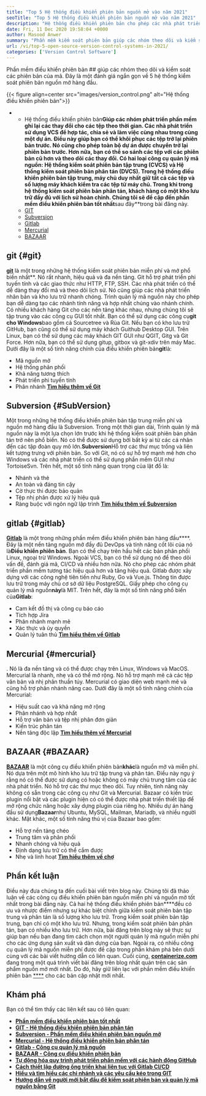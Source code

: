 ```yaml
---
title: "Top 5 Hệ thống điều khiển phiên bản nguồn mở vào năm 2021" 
seoTitle: "Top 5 Hệ thống điều khiển phiên bản nguồn mở vào năm 2021" 
description: "Hệ thống điều khiển phiên bản cho phép các nhà phát triển quản lý các thay đổi đối với mã theo thời gian. Kiểm soát phiên bản nguồn mở đi kèm trong các mô hình phân phối và máy chủ-máy chủ." 
date: Fri, 11 Dec 2020 19:58:04 +0000
author: Masood Anwer
summary: "Phần mềm kiểm soát phiên bản giúp các nhóm theo dõi và kiểm soát các phiên bản của mã. Đây là một đánh giá ngắn gọn về 5 hệ thống kiểm soát phiên bản nguồn mở hàng đầu." 
url: /vi/top-5-open-source-version-control-systems-in-2021/
categories: ['Version Control Software']
---
```


Phần mềm điều khiển phiên bản ## giúp các nhóm theo dõi và kiểm soát các phiên bản của mã. Đây là một đánh giá ngắn gọn về 5 hệ thống kiểm soát phiên bản nguồn mở hàng đầu.

{{< figure align=center src="images/version_control.png" alt="Hệ thống điều khiển phiên bản">}}

* * Hệ thống điều khiển phiên bản**Giúp các nhóm phát triển phần mềm ghi lại các thay đổi cho các tệp theo thời gian. Các nhà phát triển sử dụng VCS để hợp tác, chia sẻ và làm việc cùng nhau trong cùng một dự án. Điều này giúp bạn có thể khôi phục các tệp trở lại phiên bản trước. Nó cũng cho phép toàn bộ dự án được chuyển trở lại phiên bản trước. Hơn nữa, bạn có thể so sánh các tệp với các phiên bản cũ hơn và theo dõi các thay đổi.
Có hai loại công cụ quản lý mã nguồn: Hệ thống kiểm soát phiên bản tập trung (CVCS) và Hệ thống kiểm soát phiên bản phân tán (DVCS). Trong hệ thống điều khiển phiên bản tập trung, máy chủ duy nhất giữ tất cả các tệp và số lượng máy khách kiểm tra các tệp từ máy chủ. Trong khi trong hệ thống kiểm soát phiên bản phân tán, khách hàng có một kho lưu trữ đầy đủ với lịch sử hoàn chỉnh.
Chúng tôi sẽ đề cập đến phần mềm điều khiển phiên bản tốt nhất**sau đây**trong bài đăng này.
  * [GIT][2]
  * [Subversion][3]
  * [Gitlab][4]
  * [Mercurial][5]
  * [BAZAAR][6]

## git   {#git}
[**git**][7] là một trong những hệ thống kiểm soát phiên bản miễn phí và mở phổ biến nhất**. Nó rất nhanh, hiệu quả và đa nền tảng. Git hỗ trợ phát triển phi tuyến tính và các giao thức như HTTP, FTP, SSH. Các nhà phát triển có thể dễ dàng thay đổi mã và theo dõi lịch sử. Nó cũng giúp các nhà phát triển nhân bản và kho lưu trữ nhanh chóng. Trình quản lý mã nguồn này cho phép bạn dễ dàng tạo các nhánh tính năng và hợp nhất chúng vào nhánh chính. Có nhiều khách hàng Git cho các nền tảng khác nhau, nhưng chúng tôi sẽ tập trung vào các công cụ GUI tốt nhất. Bạn có thể sử dụng các công cụ**git cho Windows**bao gồm cả Sourcetree và Rùa Git. Nếu bạn có kho lưu trữ GitHub, bạn cũng có thể sử dụng máy khách Guithub Desktop GUI. Trên Linux, bạn có thể sử dụng các máy khách GIT GUI như QGIT, Gitg và Git Force. Hơn nữa, bạn có thể sử dụng gitup, gitbox và git-xdiv trên máy Mac.
Dưới đây là một số tính năng chính của điều khiển phiên bản**git**là:
  * Mã nguồn mở
  * Hệ thống phân phối
  * Khả năng tương thích
  * Phát triển phi tuyến tính
  * Phân nhánh
[**Tìm hiểu thêm về Git**][8]

## Subversion   {#SubVersion}
Một trong những hệ thống điều khiển phiên bản tập trung miễn phí và nguồn mở hàng đầu là Subversion. Trong một thời gian dài, Trình quản lý mã nguồn này là một lựa chọn lớn trước khi hệ thống kiểm soát phiên bản phân tán trở nên phổ biến. Nó có thể được sử dụng bởi bất kỳ ai từ các cá nhân đến các tập đoàn quy mô lớn.**Subversion**Hỗ trợ các thư mục trống và liên kết tượng trưng với phiên bản. So với Git, nó có sự hỗ trợ mạnh mẽ hơn cho Windows và các nhà phát triển có thể sử dụng phần mềm GUI như TortoiseSvn.
Trên hết, một số tính năng quan trọng của lật đổ là:
  * Nhánh và thẻ
  * An toàn và đáng tin cậy
  * Cờ thực thi được bảo quản
  * Tệp nhị phân được xử lý hiệu quả
  * Ràng buộc với ngôn ngữ lập trình
[**Tìm hiểu thêm về Subversion**][9]

## gitlab   {#gitlab}
[**Gitlab**][10] là một trong những phần mềm điều khiển phiên bản hàng đầu****. Đây là một nền tảng nguồn mở đầy đủ DevOps và tính năng cốt lõi của nó là**Điều khiển phiên bản**. Bạn có thể chạy trên hầu hết các bản phân phối Linux, ngoại trừ Windows. Ngoài VCS, bạn có thể sử dụng nó để theo dõi vấn đề, đánh giá mã, CI/CD và nhiều hơn nữa. Nó cho phép các nhóm phát triển phần mềm tương tác hiệu quả hơn và tăng hiệu quả. Gitlab được xây dựng với các công nghệ tiên tiến như Ruby, Go và Vue.js. Thông tin được lưu trữ trong máy chủ cơ sở dữ liệu PostgreSQL. Giấy phép cho công cụ quản lý mã nguồn**này**là MIT.
Trên hết, đây là một số tính năng phổ biến của**Gitlab**:
  * Cam kết đồ thị và công cụ báo cáo
  * Tích hợp Jira
  * Phân nhánh mạnh mẽ
  * Xác thực và ủy quyền
  * Quản lý tuân thủ
[**Tìm hiểu thêm về Gitlab**][11]

## Mercurial   {#mercurial}
. Nó là đa nền tảng và có thể được chạy trên Linux, Windows và MacOS. Mercurial là nhanh, nhẹ và có thể mở rộng. Nó hỗ trợ mạnh mẽ cả các tệp văn bản và nhị phân thuần túy. Mercurial có giao diện web mạnh mẽ và cũng hỗ trợ phân nhánh nâng cao.
Dưới đây là một số tính năng chính của Mercurial:
  * Hiệu suất cao và khả năng mở rộng
  * Phân nhánh và hợp nhất
  * Hỗ trợ văn bản và tệp nhị phân đơn giản
  * Kiến trúc phân tán
  * Nền tảng độc lập
[**Tìm hiểu thêm về Mercurial**][13]

## BAZAAR   {#BAZAAR}
[**BAZAAR**][14] là một công cụ điều khiển phiên bản**khác**là nguồn mở và miễn phí. Nó dựa trên một mô hình kho lưu trữ tập trung và phân tán. Điều này ngụ ý rằng nó có thể được sử dụng có hoặc không có máy chủ trung tâm của các nhà phát triển. Nó hỗ trợ các thư mục theo dõi. Tuy nhiên, tính năng này không có sẵn trong các công cụ như Git và Mercurial. Bazaar có kiến ​​trúc plugin nổi bật và các plugin hiện có có thể được nhà phát triển thiết lập để mở rộng chức năng hoặc xây dựng plugin của riêng họ. Nhiều dự án hàng đầu sử dụng**Bazaar**như Ubuntu, MySQL, Mailman, Mariadb, và nhiều người khác.
Mặt khác, một số tính năng thú vị của Bazaar bao gồm:
  * Hỗ trợ nền tảng chéo
  * Trung tâm và phân phối
  * Nhanh chóng và hiệu quả
  * Định dạng lưu trữ có thể cắm được
  * Nhẹ và linh hoạt
[**Tìm hiểu thêm về chợ**][15]

## Phần kết luận
Điều này đưa chúng ta đến cuối bài viết trên blog này. Chúng tôi đã thảo luận về các công cụ điều khiển phiên bản nguồn miễn phí và nguồn mở tốt nhất trong bài đăng này. Cả hai hệ thống điều khiển phiên bản****đều có ưu và nhược điểm nhưng sự khác biệt chính giữa kiểm soát phiên bản tập trung và phân tán là số lượng kho lưu trữ. Trong kiểm soát phiên bản tập trung, bạn chỉ có một kho lưu trữ. Nhưng, trong kiểm soát phiên bản phân tán, bạn có nhiều kho lưu trữ. Hơn nữa, bài đăng trên blog này sẽ thực sự giúp bạn nếu bạn đang tìm cách chọn một người quản lý mã nguồn miễn phí cho các ứng dụng sản xuất và dàn dựng của bạn. Ngoài ra, có nhiều công cụ quản lý mã nguồn miễn phí được đề cập trong phần khám phá bên dưới cùng với các bài viết hướng dẫn có liên quan.
Cuối cùng, [**containerize.com**][16] đang trong một quá trình viết bài đăng trên blog nhất quán trên các sản phẩm nguồn mở mới nhất. Do đó, hãy giữ liên lạc với phần mềm điều khiển phiên bản [****][17] cho các bản cập nhật mới nhất.

## Khám phá
Bạn có thể tìm thấy các liên kết sau có liên quan:
* [**Phần mềm điều khiển phiên bản tốt nhất**][1]
* [**GIT - Hệ thống điều khiển phiên bản phân tán**][18]
* [**Subversion - Phần mềm điều khiển phiên bản nguồn mở**][19]
* [**Mercurial - Hệ thống điều khiển phiên bản phân tán**][20]
* [**Gitlab - Công cụ quản lý mã nguồn**][21]
* [**BAZAAR - Công cụ điều khiển phiên bản**][22]
* [**Tự động hóa quy trình phát triển phần mềm với các hành động GitHub**][23]
* **[Cách thiết lập đường ống triển khai liên tục với Gitlab CI/CD][24]**
* **[Hiểu và tìm hiểu các chi nhánh và các yêu cầu kéo trong GIT][25]**
* **[Hướng dẫn về người mới bắt đầu để kiểm soát phiên bản và quản lý mã nguồn bằng Git][26]**

  
[1]: https://products.containerize.com/version-control
[2]: #Git
[3]: #Subversion
[4]: #GitLab
[5]: #Mercurial
[6]: #Bazaar
[7]: https://products.containerize.com/version-control/git/
[8]: https://git-scm.com/
[9]: https://subversion.apache.org/
[10]: https://products.containerize.com/version-control/gitlab/
[11]: https://about.gitlab.com/
[12]: https://products.containerize.com/version-control/mercurial/
[13]: https://www.mercurial-scm.org/
[14]: https://products.containerize.com/version-control/bazaar/
[15]: https://bazaar.canonical.com/
[16]: https://containerize.com
[17]: https://blog.containerize.com/category/version-control-software/
[18]: https://products.containerize.com/version-control/git
[19]: https://products.containerize.com/version-control/subversion
[20]: https://products.containerize.com/version-control/mercurial
[21]: https://products.containerize.com/version-control/gitlab
[22]: https://products.containerize.com/version-control/bazaar
[23]: https://blog.containerize.com/version-control-software/github-actions-tutorial-automate-your-first-workflow/
[24]: https://blog.containerize.com/version-control-software/gitlab-continuous-deployment-how-it-works/
[25]: https://blog.containerize.com/version-control-software/understand-and-learn-branches-and-pull-requests-in-git/
[26]: https://blog.containerize.com/2021/01/08/guide-to-version-control-and-source-code-management-using-git/
